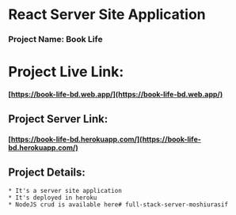 # React Server Site Application

### Project Name:  Book Life

# Project Live Link:

   #### [https://book-life-bd.web.app/](https://book-life-bd.web.app/)

## Project Server Link:

   #### [https://book-life-bd.herokuapp.com/](https://book-life-bd.herokuapp.com/)

## Project Details:
    * It's a server site application
    * It's deployed in heroku
    * NodeJS crud is available here# full-stack-server-moshiurasif
